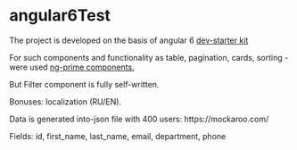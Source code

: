 # angular6Test

<p>The project is developed on the basis of angular 6 <a href="https://github.com/ngx-rocket/generator-ngx-rocket/">dev-starter kit</a></p>
<p>For such components and functionality as table, pagination, cards, sorting - were used <a href="https://www.primefaces.org/primeng/">ng-prime components.</a></p>        
<p>But Filter component is fully self-written.</p>
<p>Bonuses: localization (RU/EN).</p>
<p>Data is generated into-json file with 400 users: https://mockaroo.com/</p>
<p>Fields: id, first_name, last_name, email, department, phone</p>